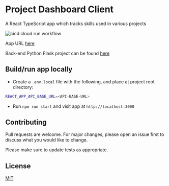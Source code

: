 # Project Dashboard Client

A React TypeScript app which tracks skills used in various projects

![cicd cloud run workflow](https://github.com/MatthewCYLau/project-dashboard-client/actions/workflows/cicd-cloud-run.yml/badge.svg)

App URL [here](https://project-dashboard-client-3i2mtbjusq-ew.a.run.app/)

Back-end Python Flask project can be found [here](https://github.com/MatthewCYLau/python-flask-gcp)

## Build/run app locally

- Create a `.env.local` file with the following, and place at project root directory:

```bash
REACT_APP_API_BASE_URL=<API-BASE-URL>
```

- Run `npm run start` and visit app at `http://localhost:3000`

## Contributing

Pull requests are welcome. For major changes, please open an issue first to discuss what you would like to change.

Please make sure to update tests as appropriate.

## License

[MIT](https://choosealicense.com/licenses/mit/)
